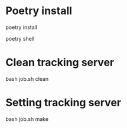 # Poetry install
poetry install

poetry shell

# Clean tracking server
bash job.sh clean

# Setting tracking server
bash job.sh make